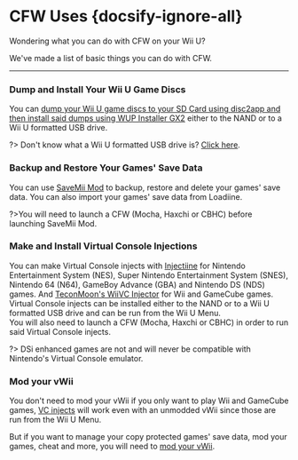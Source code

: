 # CFW Uses {docsify-ignore-all}

Wondering what you can do with CFW on your Wii U? 

We've made a list of basic things you can do with CFW.

---

### Dump and Install Your Wii U Game Discs

You can [dump your Wii U game discs to your SD Card using disc2app and then install said dumps using WUP Installer GX2](extras/dump-games) either to the NAND or to a Wii U formatted USB drive.  

?> Don't know what a Wii U formatted USB drive is? [Click here](extras/faq?id=what-is-a-wii-u-formatted-usb-drive).

### Backup and Restore Your Games' Save Data

You can use [SaveMii Mod](https://github.com/GabyPCgeeK/savemii/releases) to backup, restore and delete your games' save data. You can also import your games' save data from Loadiine.  

?>You will need to launch a CFW (Mocha, Haxchi or CBHC) before launching SaveMii Mod.

### Make and Install Virtual Console Injections

You can make Virtual Console injects with [Injectiine](https://gbatemp.net/threads/original-injectiine-wii-u-virtual-console-injector.491386/) for Nintendo Entertainment System (NES), Super Nintendo Entertainment System (SNES), Nintendo 64 (N64), GameBoy Advance (GBA) and Nintendo DS (NDS) games. And [TeconMoon's WiiVC Injector](https://gbatemp.net/threads/release-wiivc-injector-script-gc-wii-homebrew-support.483577/) for Wii and GameCube games.  
Virtual Console injects can be installed either to the NAND or to a Wii U formatted USB drive and can be run from the Wii U Menu.  
You will also need to launch a CFW (Mocha, Haxchi or CBHC) in order to run said Virtual Console injects.

?> DSi enhanced games are not and will never be compatible with Nintendo's Virtual Console emulator.

### Mod your vWii

You don't need to mod your vWii if you only want to play Wii and GameCube games, [VC injects](extras/cfw-uses?id=make-and-install-virtual-console-injections) will work even with an unmodded vWii since those are run from the Wii U Menu.  

But if you want to manage your copy protected games' save data, mod your games, cheat and more, you will need to [mod your vWii](vwii/vwii-modding).